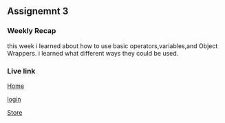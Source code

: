 ## Assignemnt 3

### Weekly Recap
 this week i learned about how to use basic operators,variables,and Object Wrappers. i learned what different ways they could be used. 
### Live link

[Home](https://solaiu.github.io/Github-new-class/2025/homework-3/index.html)

[login](https://solaiu.github.io/Github-new-class/2025/homework-3/login.html)

[Store](https://solaiu.github.io/Github-new-class/2025/homework-3/store.html)




